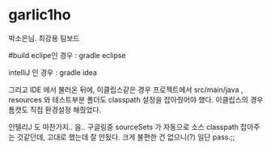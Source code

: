 # garlic1ho
박소은님. 최강용 팀보드


#build
eclipe인 경우 : gradle eclipse

intelliJ 인 경우 : gradle idea

그리고 IDE 에서 불러온 뒤에, 이클립스같은 경우 
프로젝트에서 src/main/java , resources 와 테스트부분 폴더도 classpath 설정을 잡아줬어야 했다. 
이클립스의 경우 톰캣도 직접 환경설정 해줬었다.

인텔리J 도 마찬가지..
음.. 구글링중 sourceSets 가 자동으로 소스 classpath 잡아주는 것같던데, 고대로 했는데 잘 안됬다. 
크게 불편한 건 없으니(?) 일단 pass.;; 
